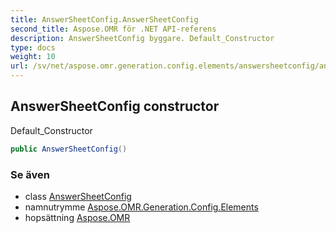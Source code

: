 ```yaml
---
title: AnswerSheetConfig.AnswerSheetConfig
second_title: Aspose.OMR för .NET API-referens
description: AnswerSheetConfig byggare. Default_Constructor
type: docs
weight: 10
url: /sv/net/aspose.omr.generation.config.elements/answersheetconfig/answersheetconfig/
---
```

## AnswerSheetConfig constructor

Default_Constructor

```csharp
public AnswerSheetConfig()
```

### Se även

* class [AnswerSheetConfig](../)
* namnutrymme [Aspose.OMR.Generation.Config.Elements](../../answersheetconfig/)
* hopsättning [Aspose.OMR](../../../)



